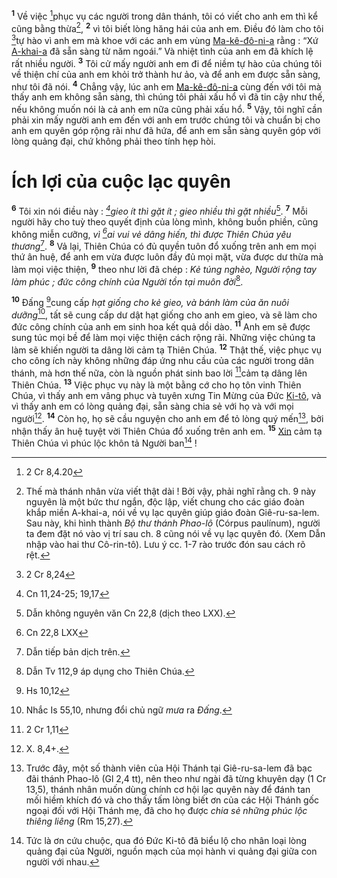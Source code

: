 <sup><b>1</b></sup> Về việc [^1@-d7bf16d7-16ee-4554-b052-31b413dcf413]phục vụ các người trong dân thánh, tôi có viết cho anh em thì kể cũng bằng thừa[^1-d7bf16d7-16ee-4554-b052-31b413dcf413], <sup><b>2</b></sup> vì tôi biết lòng hăng hái của anh em. Điều đó làm cho tôi [^2@-d7bf16d7-16ee-4554-b052-31b413dcf413]tự hào vì anh em mà khoe với các anh em vùng [Ma-kê-đô-ni-a]() rằng : “Xứ [A-khai-a]() đã sẵn sàng từ năm ngoái.” Và nhiệt tình của anh em đã khích lệ rất nhiều người. <sup><b>3</b></sup> Tôi cử mấy người anh em đi để niềm tự hào của chúng tôi về thiện chí của anh em khỏi trở thành hư ảo, và để anh em được sẵn sàng, như tôi đã nói. <sup><b>4</b></sup> Chẳng vậy, lúc anh em [Ma-kê-đô-ni-a]() cùng đến với tôi mà thấy anh em không sẵn sàng, thì chúng tôi phải xấu hổ vì đã tin cậy như thế, nếu không muốn nói là cả anh em nữa cũng phải xấu hổ. <sup><b>5</b></sup> Vậy, tôi nghĩ cần phải xin mấy người anh em đến với anh em trước chúng tôi và chuẩn bị cho anh em quyên góp rộng rãi như đã hứa, để anh em sẵn sàng quyên góp với lòng quảng đại, chứ không phải theo tính hẹp hòi.

# Ích lợi của cuộc lạc quyên

<sup><b>6</b></sup> Tôi xin nói điều này : _[^3@-d7bf16d7-16ee-4554-b052-31b413dcf413]gieo ít thì gặt ít ; gieo nhiều thì gặt nhiều_[^2-d7bf16d7-16ee-4554-b052-31b413dcf413]. <sup><b>7</b></sup> Mỗi người hãy cho tuỳ theo quyết định của lòng mình, không buồn phiền, cũng không miễn cưỡng, _vì [^4@-d7bf16d7-16ee-4554-b052-31b413dcf413]ai vui vẻ dâng hiến, thì được Thiên Chúa yêu thương_[^3-d7bf16d7-16ee-4554-b052-31b413dcf413]. <sup><b>8</b></sup> Vả lại, Thiên Chúa có đủ quyền tuôn đổ xuống trên anh em mọi thứ ân huệ, để anh em vừa được luôn đầy đủ mọi mặt, vừa được dư thừa mà làm mọi việc thiện, <sup><b>9</b></sup> theo như lời đã chép : _Kẻ túng nghèo, Người rộng tay làm phúc ; đức công chính của Người tồn tại muôn đời_[^4-d7bf16d7-16ee-4554-b052-31b413dcf413].

<sup><b>10</b></sup> Đấng [^5@-d7bf16d7-16ee-4554-b052-31b413dcf413]cung cấp _hạt giống cho kẻ gieo, và bánh làm của ăn nuôi dưỡng_[^5-d7bf16d7-16ee-4554-b052-31b413dcf413], tất sẽ cung cấp dư dật hạt giống cho anh em gieo, và sẽ làm cho đức công chính của anh em sinh hoa kết quả dồi dào. <sup><b>11</b></sup> Anh em sẽ được sung túc mọi bề để làm mọi việc thiện cách rộng rãi. Những việc chúng ta làm sẽ khiến người ta dâng lời cảm tạ Thiên Chúa. <sup><b>12</b></sup> Thật thế, việc phục vụ cho công ích này không những đáp ứng nhu cầu của các người trong dân thánh, mà hơn thế nữa, còn là nguồn phát sinh bao lời [^6@-d7bf16d7-16ee-4554-b052-31b413dcf413]cảm tạ dâng lên Thiên Chúa. <sup><b>13</b></sup> Việc phục vụ này là một bằng cớ cho họ tôn vinh Thiên Chúa, vì thấy anh em vâng phục và tuyên xưng Tin Mừng của Đức [Ki-tô](), và vì thấy anh em có lòng quảng đại, sẵn sàng chia sẻ với họ và với mọi người[^6-d7bf16d7-16ee-4554-b052-31b413dcf413]. <sup><b>14</b></sup> Còn họ, họ sẽ cầu nguyện cho anh em để tỏ lòng quý mến[^7-d7bf16d7-16ee-4554-b052-31b413dcf413], bởi nhận thấy ân huệ tuyệt vời Thiên Chúa đổ xuống trên anh em. <sup><b>15</b></sup> [Xin]() cảm tạ Thiên Chúa vì phúc lộc khôn tả Người ban[^8-d7bf16d7-16ee-4554-b052-31b413dcf413] !

[^1-d7bf16d7-16ee-4554-b052-31b413dcf413]: Thế mà thánh nhân vừa viết thật dài ! Bởi vậy, phải nghĩ rằng ch. 9 này nguyên là một bức thư ngắn, độc lập, viết chung cho các giáo đoàn khắp miền A-khai-a, nói về vụ lạc quyên giúp giáo đoàn Giê-ru-sa-lem. Sau này, khi hình thành _Bộ thư thánh Phao-lô_ (Córpus paulínum), người ta đem đặt nó vào vị trí sau ch. 8 cũng nói về vụ lạc quyên đó. (Xem Dẫn nhập vào hai thư Cô-rin-tô). Lưu ý cc. 1-7 rào trước đón sau cách rõ rệt.

[^2-d7bf16d7-16ee-4554-b052-31b413dcf413]: Dẫn không nguyên văn Cn 22,8 (dịch theo LXX).

[^3-d7bf16d7-16ee-4554-b052-31b413dcf413]: Dẫn tiếp bản dịch trên.

[^4-d7bf16d7-16ee-4554-b052-31b413dcf413]: Dẫn Tv 112,9 áp dụng cho Thiên Chúa.

[^5-d7bf16d7-16ee-4554-b052-31b413dcf413]: Nhắc Is 55,10, nhưng đổi chủ ngữ _mưa_ ra _Đấng_.

[^6-d7bf16d7-16ee-4554-b052-31b413dcf413]: X. 8,4+.

[^7-d7bf16d7-16ee-4554-b052-31b413dcf413]: Trước đây, một số thành viên của Hội Thánh tại Giê-ru-sa-lem đã bạc đãi thánh Phao-lô (Gl 2,4 tt), nên theo như ngài đã từng khuyên dạy (1 Cr 13,5), thánh nhân muốn dùng chính cơ hội lạc quyên này để đánh tan mối hiềm khích đó và cho thấy tấm lòng biết ơn của các Hội Thánh gốc ngoại đối với Hội Thánh mẹ, đã cho họ được _chia sẻ những phúc lộc thiêng liêng_ (Rm 15,27).

[^8-d7bf16d7-16ee-4554-b052-31b413dcf413]: Tức là ơn cứu chuộc, qua đó Đức Ki-tô đã biểu lộ cho nhân loại lòng quảng đại của Người, nguồn mạch của mọi hành vi quảng đại giữa con người với nhau.

[^1@-d7bf16d7-16ee-4554-b052-31b413dcf413]: 2 Cr 8,4.20

[^2@-d7bf16d7-16ee-4554-b052-31b413dcf413]: 2 Cr 8,24

[^3@-d7bf16d7-16ee-4554-b052-31b413dcf413]: Cn 11,24-25; 19,17

[^4@-d7bf16d7-16ee-4554-b052-31b413dcf413]: Cn 22,8 LXX

[^5@-d7bf16d7-16ee-4554-b052-31b413dcf413]: Hs 10,12

[^6@-d7bf16d7-16ee-4554-b052-31b413dcf413]: 2 Cr 1,11
